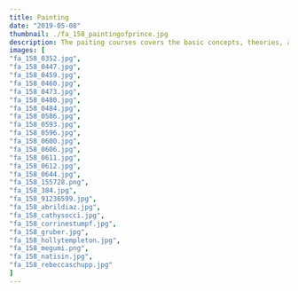 ```yaml
---
title: Painting
date: "2019-05-08"
thumbnail: ./fa_158_paintingofprince.jpg
description: The paiting courses covers the basic concepts, theories, and techniques of painting, through the exploration of still life, portraiture, photographs, and mixed media experimentation. Emphasis is on the development of observational painting skills, composition, color mixing, and an understanding of painting as a primary form of visual communication and personal expression.  
images: [
"fa_158_0352.jpg",
"fa_158_0447.jpg",
"fa_158_0459.jpg",
"fa_158_0460.jpg",
"fa_158_0473.jpg",
"fa_158_0480.jpg",
"fa_158_0484.jpg",
"fa_158_0586.jpg",
"fa_158_0593.jpg",
"fa_158_0596.jpg",
"fa_158_0600.jpg",
"fa_158_0606.jpg",
"fa_158_0611.jpg",
"fa_158_0612.jpg",
"fa_158_0644.jpg",
"fa_158_155728.png",
"fa_158_384.jpg",
"fa_158_91236599.jpg",
"fa_158_abrildiaz.jpg",
"fa_158_cathysocci.jpg",
"fa_158_corrinestumpf.jpg",
"fa_158_gruber.jpg",
"fa_158_hollytempleton.jpg",
"fa_158_megumi.png",
"fa_158_natisin.jpg",
"fa_158_rebeccaschupp.jpg"
]
---
```

